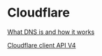 # Cloudflare 

[What DNS is and how it works](./docs/DNS%20and%20How%20it%20works.md)

[Cloudflare client API V4](./docs/Cloudflare%20DNS%20API%20Collection.md)